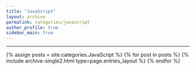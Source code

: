 ```yaml
---
title: "JavaScript"
layout: archive
permalink: categories/javascript
author_profile: true
sidebar_main: true
---
```


<!-- 공백이 포함되어 있는 카테고리 이름의 경우 site.categories['a b c'] 이런식으로! -->

---

{% assign posts = site.categories.JavaScript %}
{% for post in posts %} {% include archive-single2.html type=page.entries_layout %} {% endfor %}
